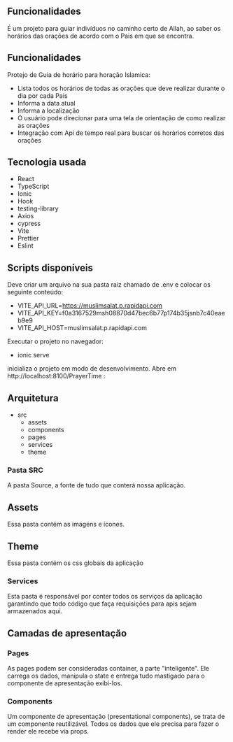 ## Funcionalidades

É um projeto para guiar indivíduos no caminho certo de Allah, ao saber os horários das orações de acordo com o Pais em que se encontra.

## Funcionalidades

Protejo de Guia de horário para horação Islamica:

- Lista todos os horários de todas as orações que deve realizar durante o dia por cada Pais
- Informa a data atual
- Informa a localização
- O usuário pode direcionar para uma tela de orientação de como realizar as orações
- Integração com Api de tempo real para buscar os horários corretos das orações

## Tecnologia usada

- React
- TypeScript
- Ionic
- Hook
- testing-library
- Axios
- cypress
- Vite
- Prettier
- Eslint

## Scripts disponíveis

Deve criar um arquivo na sua pasta raiz chamado de .env e colocar os seguinte conteúdo:

- VITE_API_URL=https://muslimsalat.p.rapidapi.com
- VITE_API_KEY=f0a3167529msh08870d47bec6b77p174b35jsnb7c40eaeb9e9
- VITE_API_HOST=muslimsalat.p.rapidapi.com

Executar o projeto no navegador:

- ionic serve

inicializa o projeto em modo de desenvolvimento. Abre em http://localhost:8100/PrayerTime :

## Arquitetura

- src
  - assets
  - components
  - pages
  - services
  - theme

### Pasta SRC

A pasta Source, a fonte de tudo que conterá nossa aplicação.

## Assets

Essa pasta contém as imagens e ícones.

## Theme

Essa pasta contém os css globais da aplicação

### Services

Esta pasta é responsável por conter todos os serviços da aplicação garantindo que todo código que faça requisições para apis sejam armazenados aqui.

## Camadas de apresentação

### Pages

As pages podem ser consideradas container, a parte "inteligente". Ele carrega os dados, manipula o state e entrega tudo mastigado para o componente de apresentação exibí-los.

### Components

Um componente de apresentação (presentational components), se trata de um componente reutilizável. Todos os dados que ele precisa para fazer o render ele recebe via props.

